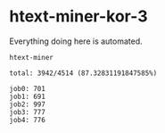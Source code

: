 # htext-miner-kor-3

Everything doing here is automated.

```
htext-miner

total: 3942/4514 (87.32831191847585%)

job0: 701
job1: 691
job2: 997
job3: 777
job4: 776
```